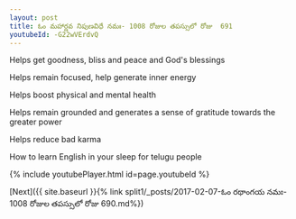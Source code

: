 ```yaml
---
layout: post
title: ఓం మహార్ణవ నిపుణవిధే నమః- 1008 రోజుల తపస్సులో రోజు  691
youtubeId: -G22wVErdvQ
---
```

 
 
Helps get goodness, bliss and peace and God's blessings
 
Helps remain focused, help generate inner energy 
 
Helps boost physical and mental health 
 
Helps remain grounded and generates a sense of gratitude towards the greater power 
 
Helps reduce bad karma
 
How to learn English in your sleep for telugu people
 
 
 
 


{% include youtubePlayer.html id=page.youtubeId %}
 
[Next]({{ site.baseurl }}{% link split1/_posts/2017-02-07-ఓం రథాంగయ నమః- 1008 రోజుల తపస్సులో రోజు  690.md%})
 
